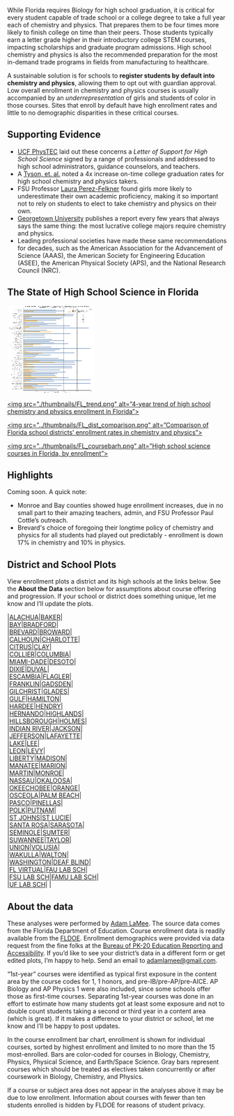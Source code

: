 While Florida requires Biology for high school graduation, it is critical for every student capable of trade school or a college degree to take a full year each of chemistry and physics. That prepares them to be four times more likely to finish college on time than their peers. Those students typically earn a letter grade higher in their introductory college STEM courses, impacting scholarships and graduate program admissions. High school chemistry and physics is also the recommended preparation for the most in-demand trade programs in fields from manufacturing to healthcare.

A sustainable solution is for schools to **register students by default into chemistry and physics**, allowing them to opt out with guardian approval. Low overall enrollment in chemistry and physics courses is usually accompanied by an *underrepresentation* of girls and students of color in those courses. Sites that enroll by default have high enrollment rates and little to no demographic disparities in these critical courses.  

## Supporting Evidence  

- [UCF PhysTEC](http://sciences.ucf.edu/physics/phystec/) laid out these concerns a *Letter of Support for High School Science* signed by a range of professionals and addressed to high school administrators, guidance counselors, and teachers.  
- A [Tyson, et. al.](https://aapt.scitation.org/doi/10.1119/1.3639148) noted a 4x increase on-time college graduation rates for high school chemistry and physics takers.  
- FSU Professor [Laura Perez-Felkner](https://www.frontiersin.org/articles/10.3389/fpsyg.2017.00386/full) found girls more likely to underestimate their own academic proficiency, making it so important not to rely on students to elect to take chemistry and physics on their own.  
- [Georgetown University](https://cew.georgetown.edu/cew-reports/valueofcollegemajors/) publishes a report every few years that always says the same thing: the most lucrative college majors require chemistry and physics.  
- Leading professional societies have made these same recommendations for decades, such as the American Association for the Advancement of Science (AAAS), the American Society for Engineering Education (ASEE), the American Physical Society (APS), and the National Research Council (NRC).  

## The State of High School Science in Florida  

<a href="./plots/FL_trend.png"><img src="./thumbnails/FL_trend.png"></a> 

<a href="./plots/FL_trend.png"><img src="./thumbnails/FL_trend.png" alt=”4-year trend of high school chemistry and physics enrollment in Florida”></a>  

<a href="../plots/FL_dist_comparison.png"><img src="../thumbnails/FL_dist_comparison.png" alt=”Comparison of Florida school districts’ enrollment rates in chemistry and physics”></a>  

<a href="../plots/FL_coursebarh.png"><img src="../thumbnails/FL_coursebarh.png" alt=”High school science courses in Florida, by enrollment”></a>  

## Highlights  

Coming soon. A quick note:  
- Monroe and Bay counties showed huge enrollment increases, due in no small part to their amazing teachers, admin, and FSU Professor Paul Cottle’s outreach.  
- Brevard's choice of foregoing their longtime policy of chemistry and physics for all students had played out predictably - enrollment is down 17% in chemistry and 10% in physics.  

## District and School Plots  

View enrollment plots a district and its high schools at the links below. See the **About the Data** section below for assumptions about course offering and progression. If your school or district does something unique, let me know and I’ll update the plots.  

|[ALACHUA](./pages/ALACHUA.md)|[BAKER](./pages/BAKER.md)|  
|[BAY](./pages/BAY.md)|[BRADFORD](./pages/BRADFORD.md)|  
|[BREVARD](./pages/BREVARD.md)|[BROWARD](./pages/BROWARD.md)|  
|[CALHOUN](./pages/CALHOUN.md)|[CHARLOTTE](./pages/CHARLOTTE.md)|  
|[CITRUS](./pages/CITRUS.md)|[CLAY](./pages/CLAY.md)|  
|[COLLIER](./pages/COLLIER.md)|[COLUMBIA](./pages/COLUMBIA.md)|  
|[MIAMI-DADE](./pages/MIAMI-DADE.md)|[DESOTO](./pages/DESOTO.md)|  
|[DIXIE](./pages/DIXIE.md)|[DUVAL](./pages/DUVAL.md)|  
|[ESCAMBIA](./pages/ESCAMBIA.md)|[FLAGLER](./pages/FLAGLER.md)|  
|[FRANKLIN](./pages/FRANKLIN.md)|[GADSDEN](./pages/GADSDEN.md)|  
|[GILCHRIST](./pages/GILCHRIST.md)|[GLADES](./pages/GLADES.md)|  
|[GULF](./pages/GULF.md)|[HAMILTON](./pages/HAMILTON.md)|  
|[HARDEE](./pages/HARDEE.md)|[HENDRY](./pages/HENDRY.md)|  
|[HERNANDO](./pages/HERNANDO.md)|[HIGHLANDS](./pages/HIGHLANDS.md)|  
|[HILLSBOROUGH](./pages/HILLSBOROUGH.md)|[HOLMES](./pages/HOLMES.md)|  
|[INDIAN RIVER](./pages/INDIAN_RIVER.md)|[JACKSON](./pages/JACKSON.md)|  
|[JEFFERSON](./pages/JEFFERSON.md)|[LAFAYETTE](./pages/LAFAYETTE.md)|  
|[LAKE](./pages/LAKE.md)|[LEE](./pages/LEE.md)|  
|[LEON](./pages/LEON.md)|[LEVY](./pages/LEVY.md)|  
|[LIBERTY](./pages/LIBERTY.md)|[MADISON](./pages/MADISON.md)|  
|[MANATEE](./pages/MANATEE.md)|[MARION](./pages/MARION.md)|  
|[MARTIN](./pages/MARTIN.md)|[MONROE](./pages/MONROE.md)|  
|[NASSAU](./pages/NASSAU.md)|[OKALOOSA](./pages/OKALOOSA.md)|  
|[OKEECHOBEE](./pages/OKEECHOBEE.md)|[ORANGE](./pages/ORANGE.md)|  
|[OSCEOLA](./pages/OSCEOLA.md)|[PALM BEACH](./pages/PALM_BEACH.md)|  
|[PASCO](./pages/PASCO.md)|[PINELLAS](./pages/PINELLAS.md)|  
|[POLK](./pages/POLK.md)|[PUTNAM](./pages/PUTNAM.md)|  
|[ST JOHNS](./pages/ST_JOHNS.md)|[ST LUCIE](./pages/ST_LUCIE.md)|  
|[SANTA ROSA](./pages/SANTA_ROSA.md)|[SARASOTA](./pages/SARASOTA.md)|  
|[SEMINOLE](./pages/SEMINOLE.md)|[SUMTER](./pages/SUMTER.md)|  
|[SUWANNEE](./pages/SUWANNEE.md)|[TAYLOR](./pages/TAYLOR.md)|  
|[UNION](./pages/UNION.md)|[VOLUSIA](./pages/VOLUSIA.md)|  
|[WAKULLA](./pages/WAKULLA.md)|[WALTON](./pages/WALTON.md)|  
|[WASHINGTON](./pages/WASHINGTON.md)|[DEAF BLIND](./pages/DEAF_BLIND.md)|  
|[FL VIRTUAL](./pages/FL_VIRTUAL.md)|[FAU LAB SCH](./pages/FAU_LAB_SCH.md)|  
|[FSU LAB SCH](./pages/FSU_LAB_SCH.md)|[FAMU LAB SCH](./pages/FAMU_LAB_SCH.md)|  
|[UF LAB SCH](./pages/UF_LAB_SCH.md)| |  

## About the data
These analyses were performed by [Adam LaMee](http://www.adamlamee.com). The source data comes from the Florida Department of Education. Course enrollment data is readily available from the [FLDOE](http://www.fldoe.org/accountability/data-sys/edu-info-accountability-services/pk-12-public-school-data-pubs-reports/students.stml). Enrollment demographics were provided via data request from the fine folks at the [Bureau of PK-20 Education Reporting and Accessibility](http://www.fldoe.org/accountability/accountability-reporting/). If you’d like to see your district’s data in a different form or get edited plots, I’m happy to help. Send an email to adamlamee@gmail.com.  

“1st-year” courses were identified as typical first exposure in the content area by the course codes for 1, 1 honors, and pre-IB/pre-AP/pre-AICE. AP Biology and AP Physics 1 were also included, since some schools offer those as first-time courses. Separating 1st-year courses was done in an effort to estimate how many students got at least some exposure and not to double count students taking a second or third year in a content area (which is great). If it makes a difference to your district or school, let me know and I’ll be happy to post updates.  

In the course enrollment bar chart, enrollment is shown for individual courses, sorted by highest enrollment and limited to no more than the 15 most-enrolled. Bars are color-coded for courses in Biology, Chemistry, Physics, Physical Science, and Earth/Space Science. Gray bars represent courses which should be treated as electives taken concurrently or after coursework in Biology, Chemistry, and Physics.  

If a course or subject area does not appear in the analyses above it may be due to low enrollment. Information about courses with fewer than ten students enrolled is hidden by FLDOE for reasons of student privacy. 

